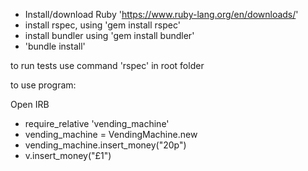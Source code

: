 - Install/download Ruby 'https://www.ruby-lang.org/en/downloads/'
- install rspec, using 'gem install rspec'
- install bundler using 'gem install bundler'
- 'bundle install' 

to run tests use command 'rspec' in root folder

to use program:

Open IRB
- require_relative 'vending_machine'
-  vending_machine = VendingMachine.new
-  vending_machine.insert_money("20p")
-  v.insert_money("£1")
